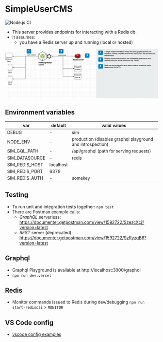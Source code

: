 # SimpleUserCMS

![Node.js CI](https://github.com/dralc/SimpleUserCMS/workflows/Node.js%20CI/badge.svg)

- This server provides endpoints for interacting with a Redis db.
- It assumes:
	- you have a Redis server up and running (local or hosted)

![Architecture](images/architecture.png)

## Environment variables
var             | default   | valid values
--------------- | -------   | ------------
DEBUG           |  -        | sim
NODE_ENV        |  -        | production (disables graphql playground and introspection)
SIM_GQL_PATH    |  -        | /api/graphql (path for serving requests)
SIM_DATASOURCE  |  -        | redis
SIM_REDIS_HOST  | localhost | 
SIM_REDIS_PORT  | 6379      | 
SIM_REDIS_AUTH  |  -        | somekey

## Testing
- To run unit and integration tests together: `npm test`
- There are Postman example calls:
	- _GraphQL_ serverless: https://documenter.getpostman.com/view/1592722/SzezcXcj?version=latest
	- _REST_ server (deprecated):  https://documenter.getpostman.com/view/1592722/SzRyzqB6?version=latest

## Graphql
* Graphql Playground is available at http://localhost:3000/graphql
* `npm run dev:vercel`

## Redis
* Monitor commands issued to Redis during dev/debugging `npm run start-rediscli` > `MONITOR`

## VS Code config
* [vscode config examples](vscode-configs.md)

